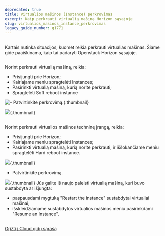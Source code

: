 ```yaml
---
deprecated: true
title: Virtualios mašinos (Instance) perkrovimas
excerpt: Kaip perkrauti virtualią mašiną Horizon sąsajoje
slug: virtualios_masinos_instance_perkrovimas
legacy_guide_number: g1771
---
```



## 
Kartais nutinka situacijos, kuomet reikia perkrauti virtualias mašinas. Šiame gide paaiškinama, kaip tai padaryti Openstack Horizon sąsajoje.


## 
Norint perkrauti virtualią mašiną, reikia:


- Prisijungti prie Horizon;
- Kairiajame meniu spragtelėti Instances;
- Pasirinkti virtualią mašiną, kurią norite perkrauti;
- Spragtelėti Soft reboot instance



![- Patvirtinkite perkrovimą.](images/img_2619.jpg){.thumbnail}

![](images/img_2620.jpg){.thumbnail}


## 
Norint perkrauti virtualios mašinos techninę įrangą, reikia:


- Prisijungti prie Horizon;
- Kairiajame meniu spragtelėti Instances;
- Pasirinkti virtualią mašiną, kurią norite perkrauti, ir iššokančiame meniu spragtelėti Hard reboot instance.



![](images/img_2621.jpg){.thumbnail}

- Patvirtinkite perkrovimą.



![](images/img_2622.jpg){.thumbnail}
Jūs galite iš naujo paleisti virtualią mašiną, kuri buvo sustabdyta ar išjungta:

- paspausdami mygtuką "Restart the instance" sustabdytai virtualiai mašinai;
- išskleidžiamame sustabdytos virtualios mašinos meniu pasirinkdami "Resume an Instance".




## 
[Grįžti į Cloud gidų sąrašą]({legacy}1785)

